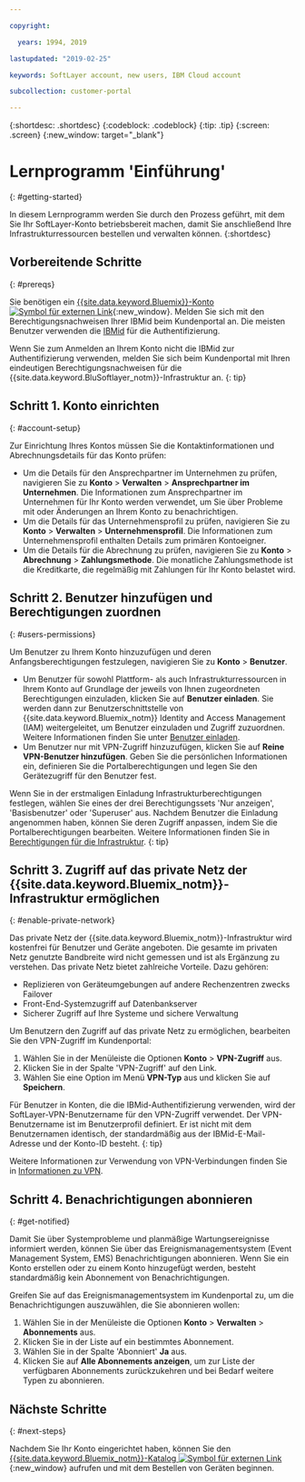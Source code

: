 ```yaml
---

copyright:

  years: 1994, 2019

lastupdated: "2019-02-25"

keywords: SoftLayer account, new users, IBM Cloud account

subcollection: customer-portal 

---
```


{:shortdesc: .shortdesc}
{:codeblock: .codeblock}
{:tip: .tip}
{:screen: .screen}
{:new_window: target="_blank"}


# Lernprogramm 'Einführung'
{: #getting-started}

In diesem Lernprogramm werden Sie durch den Prozess geführt, mit dem Sie Ihr SoftLayer-Konto betriebsbereit machen, damit Sie anschließend Ihre Infrastrukturressourcen bestellen und verwalten können.
{:shortdesc}

## Vorbereitende Schritte
{: #prereqs}

Sie benötigen ein [{{site.data.keyword.Bluemix}}-Konto ![Symbol für externen Link](../icons/launch-glyph.svg "Symbol für externen Link")](https://cloud.ibm.com){:new_window}. Melden Sie sich mit den Berechtigungsnachweisen Ihrer IBMid beim Kundenportal an. Die meisten Benutzer verwenden die [IBMid](/docs/account?topic=account-switchtoIBMid#switchtoIBMid) für die Authentifizierung.

Wenn Sie zum Anmelden an Ihrem Konto nicht die IBMid zur Authentifizierung verwenden, melden Sie sich beim Kundenportal mit Ihren eindeutigen Berechtigungsnachweisen für die {{site.data.keyword.BluSoftlayer_notm}}-Infrastruktur an.
{: tip}

## Schritt 1. Konto einrichten
{: #account-setup}

Zur Einrichtung Ihres Kontos müssen Sie die Kontaktinformationen und Abrechnungsdetails für das Konto prüfen:
 * Um die Details für den Ansprechpartner im Unternehmen zu prüfen, navigieren Sie zu **Konto** > **Verwalten** > **Ansprechpartner im Unternehmen**. Die Informationen zum Ansprechpartner im Unternehmen für Ihr Konto werden verwendet, um Sie über Probleme mit oder Änderungen an Ihrem Konto zu benachrichtigen.
 * Um die Details für das Unternehmensprofil zu prüfen, navigieren Sie zu **Konto** > **Verwalten** > **Unternehmensprofil**. Die Informationen zum Unternehmensprofil enthalten Details zum primären Kontoeigner.
 * Um die Details für die Abrechnung zu prüfen, navigieren Sie zu **Konto** > **Abrechnung** > **Zahlungsmethode**. Die monatliche Zahlungsmethode ist die Kreditkarte, die regelmäßig mit Zahlungen für Ihr Konto belastet wird.

## Schritt 2. Benutzer hinzufügen und Berechtigungen zuordnen
{: #users-permissions}

Um Benutzer zu Ihrem Konto hinzuzufügen und deren Anfangsberechtigungen festzulegen, navigieren Sie zu **Konto** > **Benutzer**.
 * Um Benutzer für sowohl Plattform- als auch Infrastrukturressourcen in Ihrem Konto auf Grundlage der jeweils von Ihnen zugeordneten Berechtigungen einzuladen, klicken Sie auf **Benutzer einladen**. Sie werden dann zur Benutzerschnittstelle von {{site.data.keyword.Bluemix_notm}} Identity and Access Management (IAM) weitergeleitet, um Benutzer einzuladen und Zugriff zuzuordnen. Weitere Informationen finden Sie unter [Benutzer einladen](/docs/iam?topic=iam-iamuserinv#iamuserinv).
 * Um Benutzer nur mit VPN-Zugriff hinzuzufügen, klicken Sie auf **Reine VPN-Benutzer hinzufügen**. Geben Sie die persönlichen Informationen ein, definieren Sie die Portalberechtigungen und legen Sie den Gerätezugriff für den Benutzer fest.

Wenn Sie in der erstmaligen Einladung Infrastrukturberechtigungen festlegen, wählen Sie eines der drei Berechtigungssets 'Nur anzeigen', 'Basisbenutzer' oder 'Superuser' aus. Nachdem Benutzer die Einladung angenommen haben, können Sie deren Zugriff anpassen, indem Sie die Portalberechtigungen bearbeiten. Weitere Informationen finden Sie in [Berechtigungen für die Infrastruktur](/docs/iam?topic=iam-infrapermission#infrapermission).
{: tip}

## Schritt 3. Zugriff auf das private Netz der {{site.data.keyword.Bluemix_notm}}-Infrastruktur ermöglichen
{: #enable-private-network}

Das private Netz der {{site.data.keyword.Bluemix_notm}}-Infrastruktur wird kostenfrei für Benutzer und Geräte angeboten. Die gesamte im privaten Netz genutzte Bandbreite wird nicht gemessen und ist als Ergänzung zu verstehen. Das private Netz bietet zahlreiche Vorteile. Dazu gehören:
  * Replizieren von Geräteumgebungen auf andere Rechenzentren zwecks Failover
  * Front-End-Systemzugriff auf Datenbankserver
  * Sicherer Zugriff auf Ihre Systeme und sichere Verwaltung

Um Benutzern den Zugriff auf das private Netz zu ermöglichen, bearbeiten Sie den VPN-Zugriff im Kundenportal:
  1. Wählen Sie in der Menüleiste die Optionen **Konto** > **VPN-Zugriff** aus.  
  2. Klicken Sie in der Spalte 'VPN-Zugriff' auf den Link.
  3. Wählen Sie eine Option im Menü **VPN-Typ** aus und klicken Sie auf **Speichern**.  

Für Benutzer in Konten, die die IBMid-Authentifizierung verwenden, wird der SoftLayer-VPN-Benutzername für den VPN-Zugriff verwendet. Der VPN-Benutzername ist im Benutzerprofil definiert. Er ist nicht mit dem Benutzernamen identisch, der standardmäßig aus der IBMid-E-Mail-Adresse und der Konto-ID besteht.
{: tip}

Weitere Informationen zur Verwendung von VPN-Verbindungen finden Sie in [Informationen zu VPN](/docs/infrastructure/iaas-vpn?topic=VPN-about-vpn#about-vpn).

## Schritt 4. Benachrichtigungen abonnieren
{: #get-notified}

Damit Sie über Systemprobleme und planmäßige Wartungsereignisse informiert werden, können Sie über das Ereignismanagementsystem (Event Management System, EMS) Benachrichtigungen abonnieren. Wenn Sie ein Konto erstellen oder zu einem Konto hinzugefügt werden, besteht standardmäßig kein Abonnement von Benachrichtigungen.

Greifen Sie auf das Ereignismanagementsystem im Kundenportal zu, um die Benachrichtigungen auszuwählen, die Sie abonnieren wollen:
  1. Wählen Sie in der Menüleiste die Optionen **Konto** > **Verwalten** > **Abonnements** aus.
  2. Klicken Sie in der Liste auf ein bestimmtes Abonnement.
  3. Wählen Sie in der Spalte 'Abonniert' **Ja** aus.
  4. Klicken Sie auf **Alle Abonnements anzeigen**, um zur Liste der verfügbaren Abonnements zurückzukehren und bei Bedarf weitere Typen zu abonnieren.

## Nächste Schritte
{: #next-steps}

Nachdem Sie Ihr Konto eingerichtet haben, können Sie den [{{site.data.keyword.Bluemix_notm}}-Katalog ![Symbol für externen Link](../icons/launch-glyph.svg)](https://{DomainName}/catalog/?category=infrastructure){:new_window} aufrufen und mit dem Bestellen von Geräten beginnen.
